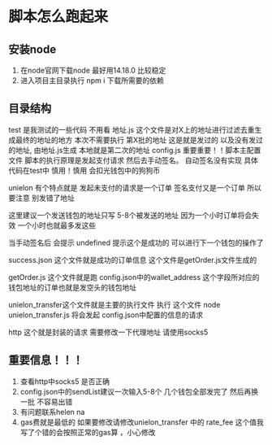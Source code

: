 # 脚本怎么跑起来

## 安装node

1. 在node官网下载node 最好用14.18.0 比较稳定
2. 进入项目主目录执行 npm i 下载所需要的依赖

## 目录结构

test 是我测试的一些代码 不用看
地址.js 这个文件是对X上的地址进行过滤去重生成最终的地址的地方 本次不需要执行
第X批的地址 这是就是发过的 以及没有发过的地址, 由地址.js生成  本地就是第二次的地址
config.js 重要重要！！脚本主配置文件 脚本的执行原理是发起支付请求 然后去手动签名。 自动签名没有实现 具体代码在test中 慎用！慎用 会扣光钱包中的狗狗币

unielon 有个特点就是 发起未支付的请求是一个订单 签名支付又是一个订单 所以要注意 别发错了地址

这里建议一个发送钱包的地址只写 5-8个被发送的地址 因为一个小时订单将会失效 一个小时也就最多发这些

当手动签名后 会提示 undefined 提示这个是成功的 可以进行下一个钱包的操作了

success.json 这个文件就是成功的订单信息 这个文件是getOrder.js文件生成的

getOrder.js 这个文件就是跑 config.json中的wallet_address 这个字段所对应的 钱包地址的订单也就是发空头的钱包地址

unielon_transfer这个文件就是主要的执行文件 执行 这个文件  node unielon_transfer.js 将会发起 config.json中配置的信息的请求

http 这个就是封装的请求 需要修改一下代理地址 请使用socks5

## 重要信息！！！

1. 查看http中socks5 是否正确
2. config.json中的sendList建议一次输入5-8个 几个钱包全部发完了 然后再换一批 不容易出错 
3. 有问题联系helen na 
4. gas费就是最低的 如果要修改请修改unielon_transfer 中的 rate_fee 这个值我写了个错的会按照正常的gas算 ，小心修改 